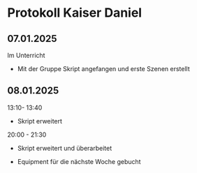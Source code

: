 # Protokoll Kaiser Daniel

## 07.01.2025

Im Unterricht

- Mit der Gruppe Skript angefangen und erste Szenen erstellt

## 08.01.2025

13:10- 13:40

- Skript erweitert

20:00 - 21:30

- Skript erweitert  und überarbeitet

- Equipment für die nächste Woche gebucht

